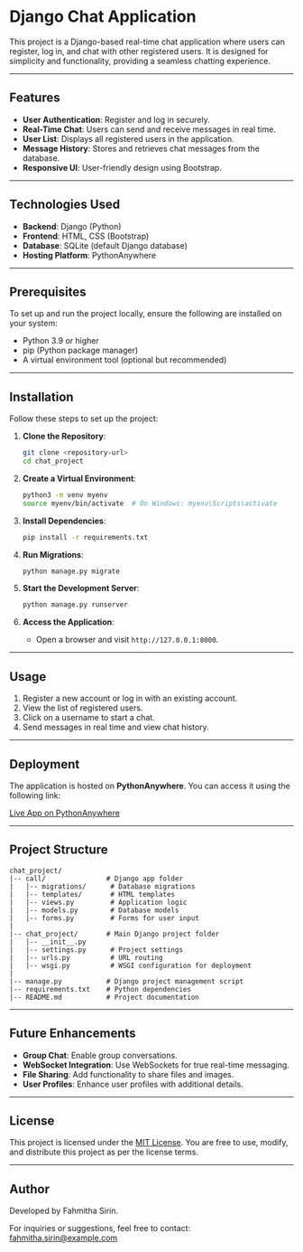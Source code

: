 # Django Chat Application

This project is a Django-based real-time chat application where users can register, log in, and chat with other registered users. It is designed for simplicity and functionality, providing a seamless chatting experience.

---

## Features

- **User Authentication**: Register and log in securely.
- **Real-Time Chat**: Users can send and receive messages in real time.
- **User List**: Displays all registered users in the application.
- **Message History**: Stores and retrieves chat messages from the database.
- **Responsive UI**: User-friendly design using Bootstrap.

---

## Technologies Used

- **Backend**: Django (Python)
- **Frontend**: HTML, CSS (Bootstrap)
- **Database**: SQLite (default Django database)
- **Hosting Platform**: PythonAnywhere

---

## Prerequisites

To set up and run the project locally, ensure the following are installed on your system:

- Python 3.9 or higher
- pip (Python package manager)
- A virtual environment tool (optional but recommended)

---

## Installation

Follow these steps to set up the project:

1. **Clone the Repository**:
   ```bash
   git clone <repository-url>
   cd chat_project
   ```

2. **Create a Virtual Environment**:
   ```bash
   python3 -m venv myenv
   source myenv/bin/activate  # On Windows: myenv\Scripts\activate
   ```

3. **Install Dependencies**:
   ```bash
   pip install -r requirements.txt
   ```

4. **Run Migrations**:
   ```bash
   python manage.py migrate
   ```

5. **Start the Development Server**:
   ```bash
   python manage.py runserver
   ```

6. **Access the Application**:
   - Open a browser and visit `http://127.0.0.1:8000`.

---

## Usage

1. Register a new account or log in with an existing account.
2. View the list of registered users.
3. Click on a username to start a chat.
4. Send messages in real time and view chat history.

---

## Deployment

The application is hosted on **PythonAnywhere**. You can access it using the following link:

[Live App on PythonAnywhere](https://fahmithasirin.pythonanywhere.com/)

---

## Project Structure

```
chat_project/
|-- call/               # Django app folder
|   |-- migrations/      # Database migrations
|   |-- templates/       # HTML templates
|   |-- views.py         # Application logic
|   |-- models.py        # Database models
|   |-- forms.py         # Forms for user input
|
|-- chat_project/       # Main Django project folder
|   |-- __init__.py
|   |-- settings.py      # Project settings
|   |-- urls.py          # URL routing
|   |-- wsgi.py          # WSGI configuration for deployment
|
|-- manage.py           # Django project management script
|-- requirements.txt    # Python dependencies
|-- README.md           # Project documentation
```

---

## Future Enhancements

- **Group Chat**: Enable group conversations.
- **WebSocket Integration**: Use WebSockets for true real-time messaging.
- **File Sharing**: Add functionality to share files and images.
- **User Profiles**: Enhance user profiles with additional details.

---

## License

This project is licensed under the [MIT License](LICENSE). You are free to use, modify, and distribute this project as per the license terms.

---

## Author

Developed by Fahmitha Sirin.

For inquiries or suggestions, feel free to contact: [fahmitha.sirin@example.com](mailto:fahmitha.sirin@example.com)

